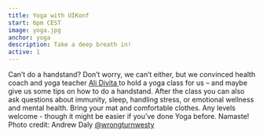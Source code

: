 ```yaml
---
title: Yoga with UIKonf
start: 6pm CEST
image: yoga.jpg
anchor: yoga
description: Take a deep breath in! 
active: 1
---
```


Can’t do a handstand? Don’t worry, we can’t either, but we convinced health coach and yoga teacher [Ali Divita ](https://www.yogali.health/) to hold a yoga class for us – and maybe give us some tips on how to do a handstand. After the class you can also ask questions about immunity, sleep, handling stress, or emotional wellness and mental health. Bring your mat and comfortable clothes. Any levels welcome - though it might be easier if you’ve done Yoga before. Namaste!  
Photo credit: Andrew Daly [@wrongturnwesty](https://www.instagram.com/wrongturnwesty/)
